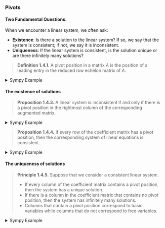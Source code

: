 

### Pivots

#### Two Fundamental Questions.

When we encounter a linear system, we often ask:

- **Existence**: Is there a solution to the linear system? If so, we say that the system is consistent; if not, we say it is inconsistent.
- **Uniqueness**: If the linear system is consistent, is the solution unique or are there infinitely many solutions?

> **Definition 1.4.1**.  A pivot position in a matrix $A$ is the position of a leading entry in the reduced row echelon matrix of $A$.

<details>
<summary>Sympy Example</summary>

**Sympy** [docs](https://docs.sympy.org/latest/modules/matrices/matrices.html)
```python
from sympy import Matrix
from sympy.abc import x
m = Matrix([[1, 2], [x, 1 - 1/x]])

rref_matrix, rref_pivots = m.rref()

rref_matrix
# Matrix([
# [1, 0],
# [0, 1]])

rref_pivots
# (0, 1) # tuple of pivot columns
```
</details>

#### The existence of solutions

> **Proposition 1.4.3.**  A linear system is inconsistent if and only if there is a pivot position in the rightmost column of the corresponding augmented matrix.

<details>
<summary>Sympy Example</summary>
    
```python
from sympy import Matrix

def is_consistent_augmented(augmented_matrix):
    # Convert the augmented matrix to row echelon form (REF)
    rref_matrix, pivot_columns = augmented_matrix.rref()
    
    # Check if there is a pivot position in the rightmost column
    num_rows, num_cols = rref_matrix.shape
    for row in range(num_rows):
        if all(rref_matrix[row, col] == 0 for col in range(num_cols - 1)) and rref_matrix[row, num_cols - 1] != 0:
            # Pivot in the rightmost column found, matrix is inconsistent
            return False
    
    # No pivot in the rightmost column found, matrix is consistent
    return True

# Test augmented matrices
A_augmented = Matrix([
    [1, 2, 3, 4],
    [0, 1, 2, 3],
    [0, 0, 1, 2]
])

B_augmented = Matrix([
    [1, 2, 3, 4],
    [0, 1, 2, 3],
    [0, 0, 0, 1]
])

# Test the function
print("Augmented matrix A is consistent:", is_consistent_augmented(A_augmented))
print(A_augmented.rref())
print()
print("Augmented matrix B is consistent:", is_consistent_augmented(B_augmented))
print(B_augmented.rref())

# Augmented matrix A is consistent: True
# (Matrix([
# [1, 0, 0,  0],
# [0, 1, 0, -1],
# [0, 0, 1,  2]]), (0, 1, 2))
# 
# Augmented matrix B is consistent: False
# (Matrix([
# [1, 0, -1, 0],
# [0, 1,  2, 0],
# [0, 0,  0, 1]]), (0, 1, 3))
```

</details>

> **Proposition 1.4.4.** If every row of the coefficient matrix has a pivot position, then the corresponding system of linear equations is consistent.

<details>
<summary>Sympy Example</summary>

```python
from sympy import Matrix

def is_consistent(matrix):
    coeff_matrix = matrix[:, :-1]  # Extracting only the coefficient matrix
    pivot_columns = coeff_matrix.rref()[1]
    return len(pivot_columns) == coeff_matrix.shape[0]

# Test matrices
A = Matrix([
    [1, 2, 3, 4],
    [0, 1, 2, 3],
    [0, 0, 1, 2]
])

B = Matrix([
    [1, 2, 3, 4],
    [0, 1, 2, 3],
    [0, 0, 0, 1]
])

print("Matrix A is consistent:", is_consistent(A))
print(A.rref())
print()
print("Matrix B is consistent:", is_consistent(B))
print(B.rref())

# Matrix A is consistent: True
# (Matrix([
# [1, 0, 0,  0],
# [0, 1, 0, -1],
# [0, 0, 1,  2]]), (0, 1, 2))
# 
# Matrix B is consistent: False
# (Matrix([
# [1, 0, -1, 0],
# [0, 1,  2, 0],
# [0, 0,  0, 1]]), (0, 1, 3))
```

</details>

#### The uniqueness of solutions

> **Principle 1.4.5.**  Suppose that we consider a consistent linear system.
> - If every column of the coefficient matrix contains a pivot position, then the system has a unique solution.
> - If there is a column in the coefficient matrix that contains no pivot position, then the system has infinitely many solutions.
> - Columns that contain a pivot position correspond to basic variables while columns that do not correspond to free variables.

<details>
<summary>Sympy Example</summary>
    
```python
from sympy import symbols, Eq, solve, Matrix

x, y, z = symbols('x y z')

def has_solution(augmented_matrix):
    
    # Extract coefficients and constants from the augmented matrix
    coefficients = augmented_matrix[:, :-1]
    constants = augmented_matrix[:, -1]

    # Create equations from the coefficients and constants
    equations = []
    for i in range(len(constants)):
        equation = Eq(coefficients[i, 0]*x + coefficients[i, 1]*y + coefficients[i, 2]*z, constants[i])
        equations.append(equation)

    solution = solve((equations[0], equations[1], equations[2]), (x, y, z))
    return solution

def solution_details(augmented_matrix):
    '''
    - If every column of the coefficient matrix contains a pivot position, 
      then the system has a unique solution.
    - If there is a column in the coefficient matrix that contains no pivot position, 
      then the system has infinitely many solutions.
    - Columns that contain a pivot position correspond to basic variables
      Columns that do not contain a pivot position correspond to free variables.
    '''
    
    coeff_matrix = augmented_matrix[:, :-1]  # Extracting only the coefficient matrix
    pivot_columns = coeff_matrix.rref()[1]
    coeff_num_cols = coeff_matrix.shape[0]
    
    # columns with a pivot
    basic_variable_columns = list(pivot_columns)
    
    # columns without a pivot
    free_variable_columns = list(set(range(coeff_num_cols)) - set(pivot_columns))
 
    solution = has_solution(augmented_matrix)
    
    response = ""
    
    if not solution:
        response = 'No Solution.\n'
    elif len(pivot_columns) == coeff_num_cols:
        response = 'Unique Solution (pivot position in each coeff col):\n'
    elif len(pivot_columns) < coeff_num_cols:
        response = 'Infinitely Many Solutions (>= 1 coeff col with no pivots):\n'
    
    return response + (
        f'  Basic Variable Columns {basic_variable_columns} (pivot cols)\n'
        f'  Free Variable Columns: {free_variable_columns} (cols without pivots)\n'
        f'  Solution: {solution}\n'
    )

# Test matrices
A = Matrix([
    [1, 2, 3, 4],
    [0, 1, 2, 3],
    [0, 0, 1, 2]
])

B = Matrix([
    [1, 2, 3, 4],
    [0, 1, 2, 3],
    [0, 0, 0, 1]
])

C = Matrix([
    [1, 2, -3, 4],
    [2, 4, -6, 8],
    [3, 6, -9, 12]  # All entries in the last column are 0
])

print("Matrix A:", solution_details(A))
print("Matrix B:", solution_details(B))
print("Matrix C:", solution_details(C))

# Matrix A: Unique Solution (pivot position in each coeff col):
#   Basic Variable Columns [0, 1, 2] (pivot cols)
#   Free Variable Columns: [] (cols without pivots)
#   Solution: {x: 0, y: -1, z: 2}

# Matrix B: No Solution.
#   Basic Variable Columns [0, 1] (pivot cols)
#   Free Variable Columns: [2] (cols without pivots)
#   Solution: []

# Matrix C: Infinitely Many Solutions (>= 1 coeff col with no pivots):
#   Basic Variable Columns [0] (pivot cols)
#   Free Variable Columns: [1, 2] (cols without pivots)
#   Solution: {x: -2*y + 3*z + 4}
```
</details>
